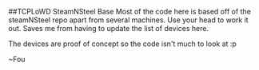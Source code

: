 ##TCPLoWD SteamNSteel Base
Most of the code here is based off of the steamNSteel repo apart from several machines. Use your head to work it out.
Saves me from having to update the list of devices here.

The devices are proof of concept so the code isn't much to look at :p

~Fou